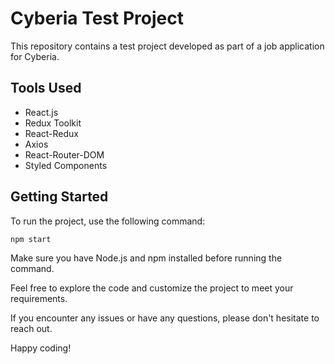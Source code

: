 # Cyberia Test Project

This repository contains a test project developed as part of a job application for Cyberia.

## Tools Used

- React.js
- Redux Toolkit
- React-Redux
- Axios
- React-Router-DOM
- Styled Components

## Getting Started

To run the project, use the following command:

```bash
npm start
```

Make sure you have Node.js and npm installed before running the command.

Feel free to explore the code and customize the project to meet your requirements.

If you encounter any issues or have any questions, please don't hesitate to reach out.

Happy coding!
